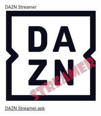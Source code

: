 <p align="left">
DAZN Streamer </br>
    
<img src="https://github.com/zagzy/DaznStreamer/blob/main/docs/DAZN_Logo_Master.png" width="300px" align="center">

[DAZN Streamer.apk](https://github.com/zagzy/DaznStreamer/blob/main/docs/DAZN_Streamer_release.apk)
</p>
